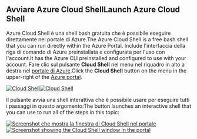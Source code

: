 ## <a name="launch-azure-cloud-shell"></a><span data-ttu-id="bf536-101">Avviare Azure Cloud Shell</span><span class="sxs-lookup"><span data-stu-id="bf536-101">Launch Azure Cloud Shell</span></span>

<span data-ttu-id="bf536-102">Azure Cloud Shell è una shell bash gratuita che è possibile eseguire direttamente nel portale di Azure.</span><span class="sxs-lookup"><span data-stu-id="bf536-102">The Azure Cloud Shell is a free bash shell that you can run directly within the Azure Portal.</span></span> <span data-ttu-id="bf536-103">Include l'interfaccia della riga di comando di Azure preinstallata e configurata per l'uso con l'account.</span><span class="sxs-lookup"><span data-stu-id="bf536-103">It has the Azure CLI preinstalled and configured to use with your account.</span></span> <span data-ttu-id="bf536-104">Fare clic sul pulsante **Cloud Shell** nel menu nel riquadro in alto a destra nel [portale di Azure](https://portal.azure.com).</span><span class="sxs-lookup"><span data-stu-id="bf536-104">Click the **Cloud Shell** button on the menu in the upper-right of the [Azure portal](https://portal.azure.com).</span></span>

<span data-ttu-id="bf536-105">[![Cloud Shell](../media/cloud-shell-try-it/cloud-shell-menu.png)](https://portal.azure.com)</span><span class="sxs-lookup"><span data-stu-id="bf536-105">[![Cloud Shell](../media/cloud-shell-try-it/cloud-shell-menu.png)](https://portal.azure.com)</span></span>

<span data-ttu-id="bf536-106">Il pulsante avvia una shell interattiva che è possibile usare per eseguire tutti i passaggi in questo argomento:</span><span class="sxs-lookup"><span data-stu-id="bf536-106">The button launches an interactive shell that you can use to run all of the steps in this topic:</span></span>

<span data-ttu-id="bf536-107">[![Screenshot che mostra la finestra di Cloud Shell nel portale](../media/cloud-shell-try-it/cloud-shell-safari.png)](https://portal.azure.com)</span><span class="sxs-lookup"><span data-stu-id="bf536-107">[![Screenshot showing the Cloud Shell window in the portal](../media/cloud-shell-try-it/cloud-shell-safari.png)](https://portal.azure.com)</span></span>